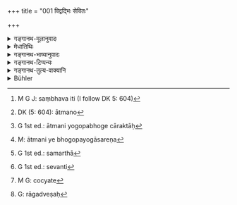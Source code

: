 +++
title = "001 विद्वद्भिः सेवितः"

+++

<details><summary>गङ्गानथ-मूलानुवादः</summary>

Learn that Dharma, which has been ever followed by, and sanctioned by the heart of, the learned and the good, who are free from love and hate.—(1)
</details>

<details><summary>मेधातिथिः</summary>

प्रथमो ऽध्यायः शास्त्रप्रतिपाद्यार्थतत्त्वदर्शनार्थो ऽनुक्रान्तः । जगत्सृष्ट्यादिवर्णनं च तच्छेषम् एव व्याख्यातम् । इदानीं शास्त्रम् आरभते । तत्र प्रतिज्ञातो ऽर्थो जगत्सर्गादिवर्णनेन व्यवायाद् विस्मृत इत्य् अनुसंधानार्थं पुनः शिष्यान् प्रति बोधयति ।

- **यो धर्मो** भवतां शुश्रूषितस् **तम्** इदानीं मयोच्यमानं **निबोधत** अवहिता भूत्वा शृणुत । प्रथमे ऽध्याये पञ्चषाः श्लोकाः प्रयोजनादिप्रतिपादनार्थाः । परिशिष्टम् अर्थवादरूपम् । तच् चेन् नातिसम्यग् अवधारितं न धर्मपरिज्ञाने महती क्षतिः । इह तु साक्षाद् धर्म उपदिश्यते । ततो ऽवधानवद्भिर् अवधारणीयो ऽयम् अर्थ इति पुनर् उपन्यासफलम् । **धर्म**शब्द उक्तार्थो ऽष्टकाद्यनुष्ठानवचनः । बाह्यदर्शनिनस् तु भस्मकपालादिधारणम् अपि धर्मं मन्यन्ते । तन्निवृत्त्यर्थं **विद्वद्भिर्** इत्यादीनि विशेषणपदानि । **विद्वांसः** शास्त्रसंस्कृतमतयः प्रमाणप्रमेयस्वरूपविज्ञानकुशलाः । ते च वेदार्थविदो विद्वांसः, नान्ये । यतो वेदाद् अन्यत्र धर्मं प्रति ये गृहीतप्रामाण्यास् ते विपरीतप्रमाणप्रमेयग्रहणाद् अविद्वांस एव । एतच् च मीमांसातस् तत्त्वतो निश्चीयते ।

- **सन्तः** साधवः, प्रमाणपरिच्छिन्नार्थानुष्ठायिनो हिताहितप्राप्तिपरिहारार्थाय यत्नवन्तः । हिताहितं च दृष्टं प्रसिद्धम् । अदृष्टं च विधिप्रतिषेधलक्षणम् । तदनुष्ठानबाह्या असन्त उच्यन्ते । अत उभयम् अत्रोपात्तं ज्ञानम् अनुष्ठानं च । विद्यमानतावचनः सच्छब्दो न संभवति, आनर्थक्यात् । यद् धि येन सेव्यते तत् तेन विद्यमानेनैव ।

- **सेवा **अनुष्ठानशीलता । भूतप्रत्ययेनानादिकालप्रवृत्तताम् आह । नायम् अष्टकादिधर्मो ऽद्यत्वे केनचित् प्रवर्तित इतरधर्मवत् । एतद् एव **नित्य**शब्देन दर्शयति । यावत्संसारम् एष धर्मः । बाह्यधर्मास् तु सर्वे मूर्खदुःशीलपुरुषप्रवर्तिताः कियन्तं कालं लब्धावसरा अपि पुनर् अन्तर्धीयन्ते । न हि व्यामोहो युगसहस्रानुवर्ती भवति । सम्यग्ज्ञानम् अविद्यया संच्छन्नम् अपि तत्क्षये निर्मलताम् एवैति । न हि तस्य निर्मलतया छेदः संभवति[^१] ।


[^१]:
     M G J: saṃbhava iti (I follow DK 5: 604)

- **अद्वेषरागिभिः** । इदं बाह्यधर्मानुष्ठाने द्वितीयं कारणम् । व्यामोहः पूर्वम् उक्तः । अनेन लोभादय उच्यन्ते, रागद्वेषग्रहणस्य प्रदर्शनार्थत्वात् । लोभेन मन्त्रतन्त्रादिषु प्रवर्तयन्ति । अथ वा रागद्वेषयोर् लोभो ऽन्तर्भूतः । आत्मनि[^२] ये भोगोपायास् तेषु रक्ताः[^३] उपायान्तरेण[^४] जीवितुं असमर्था[^५] लिङ्गधारणादिना जीवन्ति । तद् उक्तम्- "भस्मकपालादिधारणम्, नग्नता, काषाये च वाससी बुद्धिपौरुषहीनानां जीविका" इति । **द्वेषो** विपरीतानुष्ठानकारणम् । द्वेषप्रधाना हि नातीव तत्त्वावधारणे समर्था भवन्ति, अतो ऽधर्मम् एव धर्मत्वेनाध्यवस्यन्तीति । अथ वोभाव् अपि **रागद्वेषौ** तत्त्वावधारणे प्रतिबन्धकौ । सत्याम् अपि कस्यांचिच् छास्त्रवेदनमात्रायां लब्धे ऽपि विद्वद्व्यपदेशे रागद्वेषवत्तया विपरीतानुष्ठानं संभवति । जानाना अपि यथावच् छास्त्रं कस्यचिद् द्वेष्यस्योपघाताय प्रियस्य चोपकराय कौटसाक्ष्याद्यधर्मं सेवन्ते[^६] । तेषां वेदमूलम् एवानुष्ठानम् इत्य् अशक्यनिश्चयम्, कारणान्तरस्य रागद्वेषलक्षणस्य संभवात् । अतस् तत्प्रतिषेधः ।


[^६]:
     G 1st ed.: sevanti


[^५]:
     G 1st ed.: samarthā


[^४]:
     M: ātmani ye bhogopayogāsareṇa


[^३]:
     G 1st ed.: ātmani yogopabhoge cāraktāḥ


[^२]:
     DK (5: 604): ātmano

- <u>अत्र चोद्यते</u>[^७] । **सद्भिर्** इति सच्छब्दः साधुतावचनो वर्णितः । कीदृशी च साधुता तस्य, यदि रागद्वेषाभ्याम् अधर्मे प्रवृत्तिः संभाव्यते । तस्माद् **अद्वेषरागिभिर्** इति न वक्तव्यम् ।


[^७]:
     M G: cocyate

- <u>एवं</u> तर्हि हेतुत्वेनोच्यते । यतो रागादिवर्जिता अतः सन्तो भवन्ति । रागद्वेषप्रधानत्वाभावश् चात्र प्रतिपाद्यते । न सर्वेण सर्वं तदभावयोग्यावस्थागतस्य हेतोर् निरन्वयम् उच्छिद्यते । तथा च श्रुतिः- "न ह वै सशरीरस्य सतः प्रियाप्रिययोर् अपहतिर् अस्ति" इति (छु ८.१२.१) । 

- **रागः** विषयोपभोगगृध्नुता । तत्प्रतिषेधव्यापारो द्वेषः[^८] । लोभो मात्सर्यम् असाधारण्येन स्पृहा, "परस्य चैतन् मा भूद् विभवख्यात्यादि" । चित्तधर्मा एते । अथ वा चेतनावस्तु स्त्रीसुतसुहृद्बान्धवादिषु स्नेहो रागः, लोभो ऽचेतनेष्व् अपि धनादिषु स्पृहा ।


[^८]:
     G: rāgadveṣaḥ

- **हृदयेन** । हृदयशब्देन चित्तम् आचष्टे । **अनुज्ञानं** च हृदयस्य प्रसादः । एषा हि स्थितिः । अन्तर्हृदयवर्तीनि बुद्ध्यादितत्त्वानि । यद्य् अपि बाह्यहिंसाभक्ष्यभक्षणादिषु मूढा धर्मबुद्ध्या प्रवर्तन्ते, तथापि हृदयाक्रोशनं तेषां भवति । वैदिके त्व् अनुष्ठाने परितुष्यति मनः ।

- तद् अस्य सर्वस्यायम् अर्थः । न मया तादृशो धर्म उच्यते यत्रैते दोषाः सन्ति । किं तु य एवंविधैर् महात्मभिर् अनुष्ठीयते स्वयं च यत्र चित्तं प्रवर्तयति वा । अत आदरातिशय उच्यमानेषु धर्मेषु युक्तः ।

- अथ वा **हृदयं** वेदः । स ह्य् अधीतो भावनारूपेण हृदयस्थितो हृदयम् । ततश् च त्रितयम् अत्रोपात्तम् । यदि तावद् अविचार्यैव स्वाग्रहात् काचित् प्रवृत्तिः कस्यचित् तथाप्य् अत्रैव युक्ता । एतत् **हृदयेनाभ्यनुज्ञात** इत्य् अनेनोच्यते । अथाप्य् अयं न्यायः "महाजनो येन गतः स पन्थाः" (म्भ् ३. अप्प्। ३२.६८) इति, तद् अप्य् अत्रैवास्ति । विद्वांसो ह्य् अत्र निष्कामाः प्रवृत्तपूर्वा अनिन्द्याश् च लोके । अथाप्रामाणिकी प्रवृत्तिः, सापि वेदप्रामाण्यात् सिद्धैवेति । सर्वप्रकारं प्रवृत्त्याभिमुख्यम् अनेन जन्यते । 

- <u>अन्ये</u> त्व् एतं श्लोकं सामान्येन धर्मलक्षणार्थं व्याचक्षते । एवंविधैर् यः सेव्यते स धर्मो ऽवगन्तव्यः । प्रत्यक्षवेदविहितस्य स्मार्तस्य वाचारतः प्राप्तस्य सर्वस्यैतल्लक्षणं विद्यते । अत्र तु य एतैः सेव्यते तं धर्मं निबोधतेति पाठो युक्तः ॥ २.१ ॥
</details>

<details><summary>गङ्गानथ-भाष्यानुवादः</summary>

The First Discourse was undertaken for the purpose of showing the real character of the subject-matter dealt with by the Treatise; the description of the creation of the World and such other subjects have also been explained as supplementary to the said delineation of the subject-matter of the Treatise. It is now that the Treatise actually begins. As the promised subject of the Discourse, interrupted by the description of world-creation and such other subjects, may have been lost sight of,—the Teacher again addresses his pupils with a view to recall the subject to their minds.

That ‘Dharma,’ which you desired to learn is now being expounded by me,—please now ‘*learn*,’—*i.e*., be attentive and listen.

In Discourse I, five or six verses (85—91) were meant to point out the purpose of the Treatise; the rest of it is mere ‘declamatory description’ (*Arthavāda*). So that, if all that has not been carefully learnt, there is not much harm; in the present Discourse however ‘Dharma’ itself is being directly expounded; hence this subject should be carefully learnt. This is the meaning of the re-iteration (in this verse, of *Dharma* being the subject-matter of the Treatise).

The term ‘*dharma*,’ as already explained, denotes *the performance of the Aṣṭakā* and such other prescribed acts. External philosophers regard as ‘*dharma*’ also such acts as the *wearing of ashes, the carrying of begging-bowls*, and so forth;—and it is with a view to exclude these from the category of ‘*Dharma*’ that the author adds the qualifications—‘*followed by the learned*,’and so forth.

The ‘*learned*’ are those whose minds have been cultured by the study of the sciences; those that are capable of discerning the real character of the means of knowledge and the objects of knowledge. The ‘learned’ (meant here) are those who know the real meaning of the Veda, and not others. In fact those persons that admit sources other than the Veda to be the ‘means of knowledge’ in regard to *Dharma* are ‘unlearned,’ ‘ignorant’; in as much as their notions of the means and objects of knowledge are wrong. That this is so, we learn thoroughly from *Mīmāmsā* (Sūtra, Adhyāya I).

The ‘*Good*,’—*i.e*., righteous men; those who translate into action what is known from authoritative sources, and who always try to obtain what is wholesome and avoid what is not wholesome;—what is ‘wholesome’ and ‘not wholesome’ among visible things is well known; among the ‘Unseen,’ that which forms the subject of ‘Injunction’ is ‘wholesome,’ while that which forms the subject of ‘prohibition’ is ‘not wholesome.’ Those who are outside the said pale of acting in accordance with the said authoritative sources of knowledge are called ‘not good’ (unrighteous). It is for these reasons that both *knowledge* and
*acting* have been mentioned here (by means of the two epithets,
‘learned’ and ‘good’).

It is not possible for the term ‘*saṭ'* (in ‘*sadbhiḥ*’) to be taken in the sense of *existing at the present time*; because in this sense the epithet would be entirely superfluous: when a certain thing is ‘followed’ by one, it is only when this latter *exists* at the time \[so that *existence* would be already implied by the other epithet.\]

By ‘*following*’ in the present context is meant capability of acting (in conformity with). The Past-participial affix (in ‘*sevitaḥ*,’ ‘followed’) indicates the fact of the *Dharma* having been in force from times without beginning. As a matter of fact, such *Dharma* as consists of the *Aṣṭakā* and other rites are not, like ordinary *Dharmas* or Duties, set up by any person during the present time. This same fact is also indicated by the term ‘ever.’ (The sense is that) this *Dharma* has continued ever since the world-process has been going on. All other extraneous *Dharmas*, being set up by ignorant and wicked persons, though they may obtain currency for some time, drop out in course of time; no mere delusion can continue for thousands of ages. True knowledge on the other hand, even though it may for a time be shrouded by ignorance, shines forth in all its brilliance, upon the destruction of that ignorance. Being by its very nature, pure and brilliant, it can never undergo entire destruction.

‘*Who are free from love and hate*’—What is referred to here is another cause that leads men to take to heterodox *dharmas*. ‘Delusion’ having been already described (as leading to the same end), the present phrase serves to indicate greed and the rest; the direct mention of ‘love and hate’ being meant to be only illustrative; *e.g*., it is by reason of Greed that people have recourse to magical incantations and rites. Or ‘Greed’ may he regarded as included (not merely indicated) by ‘Love and Hate.’ People who are too much addicted to what brings pleasure to themselves, on finding themselves unable to carry on their living by other means, are found to have recourse to such means of livelihood as the assuming of hypocritical guises and so forth. This has been thus described—‘The wearing of ashes and carrying of begging bowls, being naked, wearing of discoloured clothes—these form the means of living for people devoid of intelligence and energy.’

‘*Hate*,’—leads to the performance of acts contrary to those prescribed. People filled with hate are not quite capable of comprehending the truth; and hence they come to regard the wrong act (*adharma*) as the right one (*dharma*).

Or, both ‘Love’ and ‘Hate’ may be regarded as obstacles to the discernment of truth. As a matter of fact, even when some slight knowledge of the scriptures has been acquired, and the man has acquired the name of being ‘learned,’—there is every possibility of his acting otherwise (than in strict accordance with the scriptures), if he happens to be under the influence of love or hate. For instance, people, though fully conversant with the scriptures, do commit such wrong acts as the giving of false evidence, with a view either to do harm to some one whom he hates, or to do good to some one whom he loves, and certainly one cannot be sure that such acting of these people is based upon the Veda; for the simple reason that there are present other forces (controlling his action), in the shape of Love and Hate. It is for this reason that these are prohibited.

The following objection is hero put forward:—“In the word ‘*sadbhiḥ*,’ the term ‘*saṭ*’ has been explained as denoting *righteousness*; but what sort of *righteousness* could belong to the man for whom it is considered possible to do wrong under the influence of Love and Hate? Consequently, it is not necessary to add the epithet ‘free from love and hate’ (this being already implied by the word ‘good’).”

\[Our answer to the above is as follows\]—As a matter of fact, the epithet in question (‘*free from love and hate*’) is mentioned as the reason or ground (of the aforementioned ‘goodness’ or ‘righteousness’); the sense being that ‘it is because they are free from Love and Hate that they are *good*.’

What is really meant is the absence of *undue predominance* of Love and Hate (and not absolute *absence*); because no man, even though there be forces at work tending to make him free from Love and Hate, can get rid of these entirely, as declared by *Śruti* (Chāndogya Upaniṣad, 8-12-1)—‘So long as one has a body, there can be no cessation of the agreeable and the disagreeable.’

‘*Love*’ here stands for hankering after the enjoyment of things; and ‘Hate’ is that which leads one to avoid or escape from a certain thing. ‘Greed’ is the jealous hankering after the sole possession of an object; the feeling being in the form ‘may all this prosperity, fame and the like not belong to any other person.’ All these are functions of the Mind. Or, ‘Love’ may be taken as standing for the affection one feels towards sentient beings, like one’s wife, son, relations and so forth; and ‘greed’ for the longing that one has for riches and such insentient things.

‘*By the heart*.’—‘Heart’ here stands for the Mind;—‘*sanction*’ is satisfaction of mind. The real condition of things is this: *Buḍḍhi* and other principles are located inside the Heart; and even though deluded persons have recourse to such unrighteous acts as the killing of animals apart from sacrifices, the eating of prohibited food and so forth,—thinking them to be right ‘Dharma,’—yet they have compunctions in their hearts; in the case of the performance of actions prescribed in the Veda, on the other hand, the Mind feels satisfied.

The sense of all this is as follows:—‘The *Dharma* that I am going to expound is not one beset with the said defects;—it is one that is actually followed by high-souled persons and towards which the Mind itself urges us. For these reasons it is only right that great regard should be paid to the *Dharmas* that are going to be propounded.’

Or, ‘*Heart*’ may be taken as standing for the *Veda*; the Veda, duly studied and borne within the heart in the form of ideas and conceptions, is called ‘heart.’

The present statement refers to the following three cases:—(1) when a person, without much thought, undertakes an action, through sheer impulse,—it must be right; this is what is meant by ‘sanctioned by the heart’;—(2) the same expression also includes the case when one acts according to custom, depending upon the dictum ‘that is the right path by which great men have gone’;—(3) when ‘learned’ persons, without any ulterior motives, are found to act in a certain manner they are never blamed for it, and even when people do not find their action authorised (by the Veda), they accept the fact that it must be based upon the Veda. In every way the present verse makes men have recourse to activity.

Other people explain this verse as serving the purpose of providing a general definition of ‘Dharma’; the sense being—‘that which is done by such persons should be regarded as *Dharma*’; this definition is applicable to all forms of *Dharma*,—that which is directly prescribed by the *Veda*, that which is laid down in the *Smṛti* and also that which is got at from Right Usage. In accordance with this explanation, however, the right reading would be—‘*yaḥ elaih sevyate tam dharmam nibodhata*.’
</details>

<details><summary>गङ्गानथ-टिप्पन्यः</summary>

‘*Hṛdayenābhyanujñātaḥ*’—The term ‘*hṛdaya*’ stands for the
*heart*—conscience. The phrase stands for what is spoken of later on, in
verse 6 below, as ‘*ātmanastuṣṭih*’ Medhātithi has suggested that
‘*hṛdaya*’ may stand for the Veda.

*Medhātithi* (p. 48. l. 15). ‘*Mīmāṃsātaḥ*’—This refers to Mīmāṃsāta
Sūtra I. i—2 ‘*Chodanālakṣaṇo'artho dharmaḥ*.’

This verse has been quoted in the *Parāśaramādhava* (Ācāra, p. 80), in
corroboration of the definition of *Dharma* provided by Viśvāmitra, that
‘*Dharma* is that which when done is praised by good men learned in the
scriptures.’ From this it follows that according to this writer
‘*hṛdayenāvhyanujñātaḥ*’ means the samething as ‘*Yam āryāḥ
praśaṃsanti*’ in Viśvāmitra’s definition.—It is quoted in Hemādri
(Vrata, p. 10), which explains *hṛdayenābhyanujñātaḥ* as ‘which is
definitely known in the mind, for certain,’ find ‘*adveṣarāgibhiḥ*’ as
‘persons free from improper love and hate—in the *Vīramitrodaya*
(*Paribhāṣā*, p. 80), which adds the following notes—This verse supplies
a definition of *Dharma* in general. ‘*Vidvadbhiḥ*’ those conversant
with what is contained in the Veda;—‘*Sadbhiḥ*,’ those who have the
right knowledge of things;—these two qualifications are meant to
indicate that ‘Dharma’ is rightly known by means of the
Veda;—‘*adveṣarāgibhiḥ*,’ free from such love and hate as are conducive
to evil this is meant to indicate that *Dharma* is that which is not
conducive to any undesirable effects; —‘ *hṛdayenabhyanujñātaḥ*
indicates that Dharma is conducive to all that is good; as it is only
the good to which men’s minds are attracted:—thus then the complete
definition of Dharma, as indicated by the text, is that it is that
which, not being conducive to any evil effects, is known through the
Veda as conducive to good. The three qualifications serve the purpose of
excluding such acts as the performance of the *Śyena sacrifice*.—This
definition of ‘Dharma,’ ‘Right,’ also implies that of ‘*Adharma*,’
‘Wrong,’ as that which is known through the Veda as conducive to evil.’

This is quoted in the *Smṛticandrikā* (Saṃskāra, p. 13); and in the
*Nṛsiṃhaprasāda* (Saṃskāra, p. 156).
</details>

<details><summary>गङ्गानथ-तुल्य-वाक्यानि</summary>

*Vaśiṣṭha, Dharmaśāstra*—‘Dharma is that which is enjoined in Śruti and
Smṛti.’

*Jaimini, Mīmāṃsā-Sūtra*, 1.1.2.—‘Dharma is that which is described in
the Veda as conducive to good.’

*Kaṇāda, Vaiśeṣika-Sūtra*, 1.2.2.—‘That is Dharma which brings about
prosperity and the highest good.’

*Āpastamba, Dharma-Sūtra*, 1.20.7.—‘That the doing whereof gentlemen
praise is *Dharma*, and that which they deprecate is *Adharma*.’

*Kumārila, Ślokavārtika*, 2.14.—‘The fact of these acts being conducive
to good is, in every case, learnt from the Veda; and in this sense are
they regarded as *Dharma*; and for this reason Dharma is not perceptible
by the senses.’

*Viśvāmitra* (quoted in Parāśaramādhava, p. 80).—‘That the doing of
which men learned in the scriptures praise is *Dharma*; that which they
deprecate is called *Adharma*.’

Under all these definitions ‘Dharma’ is the name of the ‘meritorious
*act*’; but the term has also been used in the sense of the *merit*
acquired by the doing of the act.

Nyāya view (quoted in Vīramitrodaya-Paribhāṣā, p.29).—‘Dharma is that
quality of man which is brought about by the performance of the enjoined
act: *Adharma* is that quality of man which is brought about by the
performance of the forbidden act.’
</details>

<details><summary>Bühler</summary>

001	Learn that sacred law which is followed by men learned (in the Veda) and assented to in their hearts by the virtuous, who are ever exempt from hatred and inordinate affection.
</details>
